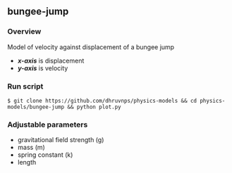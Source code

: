 ## bungee-jump

### Overview

Model of velocity against displacement of a bungee jump   
- ***x-axis*** is displacement  
- ***y-axis*** is velocity

### Run script

```console
$ git clone https://github.com/dhruvnps/physics-models && cd physics-models/bungee-jump && python plot.py
```

### Adjustable parameters

- gravitational field strength (g)
- mass (m)
- spring constant (k)
- length
